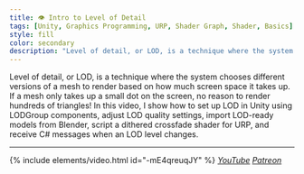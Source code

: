 ```yaml
---
title: 👁️ Intro to Level of Detail
tags: [Unity, Graphics Programming, URP, Shader Graph, Shader, Basics]
style: fill
color: secondary 
description: "Level of detail, or LOD, is a technique where the system chooses different versions of a mesh to render based on how much screen space it takes up. Here, I go over the details in Unity."
---
```


Level of detail, or LOD, is a technique where the system chooses different versions of a mesh to render based on how much screen space it takes up. If a mesh only takes up a small dot on the screen, no reason to render hundreds of triangles! In this video, I show how to set up LOD in Unity using LODGroup components, adjust LOD quality settings, import LOD-ready models from Blender, script a dithered crossfade shader for URP, and receive C# messages when an LOD level changes.

***

{% include elements/video.html id="-mE4qreuqJY" %}
*[YouTube](https://youtu.be/-mE4qreuqJY) [Patreon](https://www.patreon.com/posts/files-lod-basics-47417482)* 